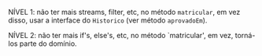NÍVEL 1:
  não ter mais streams, filter, etc, no método `matricular`, em vez disso, usar a interface do `Historico` (ver método `aprovadoEm`).

NÍVEL 2:
  não ter mais if's, else's, etc, no método `matricular', em vez, torná-los parte do domínio.
